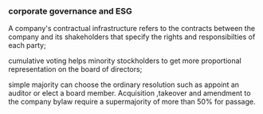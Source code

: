 ### corporate governance and ESG

A company's contractual infrastructure refers to the contracts between the company and its shakeholders that specify the rights and responsibilties of each party;

cumulative voting helps minority stockholders to get more proportional representation on the board of directors;

simple majority can choose the ordinary resolution such as appoint an auditor or elect a board member.
Acquisition ,takeover and amendment to the company bylaw require a supermajority of more than 50% for passage.